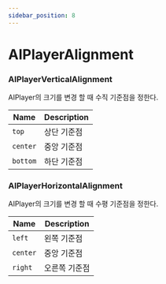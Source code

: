 ```yaml
---
sidebar_position: 8
---
```


# AIPlayerAlignment

### AIPlayerVerticalAlignment

AIPlayer의 크기를 변경 할 때 수직 기준점을 정한다.

| Name                   | Description                                         |
| ----- | --------- |
| `top`                  | 상단 기준점   |
| `center`               | 중앙 기준점   |
| `bottom`               | 하단 기준점   |


### AIPlayerHorizontalAlignment

AIPlayer의 크기를 변경 할 때 수평 기준점을 정한다.

| Name                   | Description     |
| ----- | --------- |
| `left`                 | 왼쪽 기준점       |
| `center`               | 중앙 기준점       |
| `right`                | 오른쪽 기준점      |
